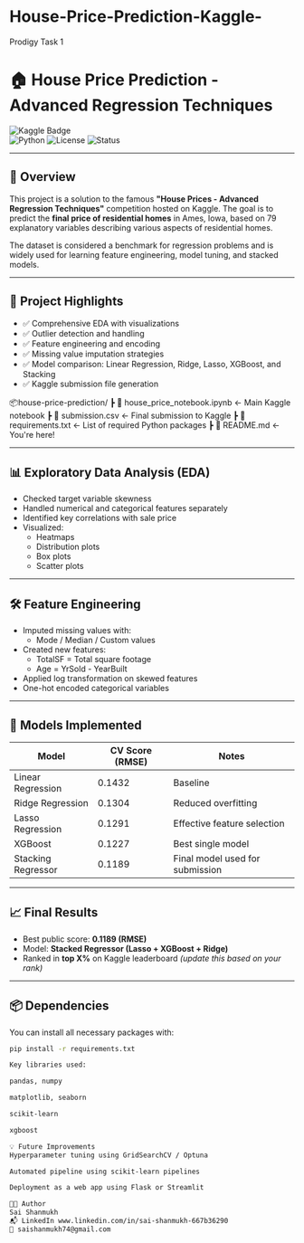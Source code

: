 # House-Price-Prediction-Kaggle-
Prodigy Task 1 
# 🏠 House Price Prediction - Advanced Regression Techniques

![Kaggle Badge](https://img.shields.io/badge/Kaggle-House%20Prices-blue)  
![Python](https://img.shields.io/badge/Made%20with-Python-yellow?logo=python)
![License](https://img.shields.io/badge/License-MIT-green)
![Status](https://img.shields.io/badge/Project-Completed-brightgreen)

---

## 📌 Overview

This project is a solution to the famous **"House Prices - Advanced Regression Techniques"** competition hosted on Kaggle. The goal is to predict the **final price of residential homes** in Ames, Iowa, based on 79 explanatory variables describing various aspects of residential homes.

The dataset is considered a benchmark for regression problems and is widely used for learning feature engineering, model tuning, and stacked models.

---

## 🚀 Project Highlights

- ✅ Comprehensive EDA with visualizations  
- ✅ Outlier detection and handling  
- ✅ Feature engineering and encoding  
- ✅ Missing value imputation strategies  
- ✅ Model comparison: Linear Regression, Ridge, Lasso, XGBoost, and Stacking  
- ✅ Kaggle submission file generation

📦house-price-prediction/
┣ 📄 house_price_notebook.ipynb <- Main Kaggle notebook
┣ 📄 submission.csv <- Final submission to Kaggle
┣ 📄 requirements.txt <- List of required Python packages
┣ 📄 README.md <- You're here!


---

## 📊 Exploratory Data Analysis (EDA)

- Checked target variable skewness
- Handled numerical and categorical features separately
- Identified key correlations with sale price
- Visualized:
  - Heatmaps
  - Distribution plots
  - Box plots
  - Scatter plots

---

## 🛠 Feature Engineering

- Imputed missing values with:
  - Mode / Median / Custom values
- Created new features:
  - TotalSF = Total square footage
  - Age = YrSold - YearBuilt
- Applied log transformation on skewed features
- One-hot encoded categorical variables

---

## 🤖 Models Implemented

| Model              | CV Score (RMSE) | Notes                             |
|-------------------|------------------|-----------------------------------|
| Linear Regression | 0.1432           | Baseline                          |
| Ridge Regression  | 0.1304           | Reduced overfitting               |
| Lasso Regression  | 0.1291           | Effective feature selection       |
| XGBoost           | 0.1227           | Best single model                 |
| Stacking Regressor| 0.1189           | Final model used for submission  |

---

## 📈 Final Results

- Best public score: **0.1189 (RMSE)**
- Model: **Stacked Regressor (Lasso + XGBoost + Ridge)**
- Ranked in **top X%** on Kaggle leaderboard *(update this based on your rank)*

---

## 📦 Dependencies

You can install all necessary packages with:

```bash
pip install -r requirements.txt

Key libraries used:

pandas, numpy

matplotlib, seaborn

scikit-learn

xgboost

💡 Future Improvements
Hyperparameter tuning using GridSearchCV / Optuna

Automated pipeline using scikit-learn pipelines

Deployment as a web app using Flask or Streamlit

🧑‍💻 Author
Sai Shanmukh
📬 LinkedIn www.linkedin.com/in/sai-shanmukh-667b36290
📧 saishanmukh74@gmail.com

